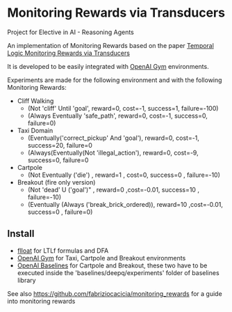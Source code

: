 # Monitoring Rewards via Transducers

Project for Elective in AI - Reasoning Agents

An implementation of Monitoring Rewards based on the paper
[Temporal Logic Monitoring Rewards via Transducers](http://www.diag.uniroma1.it/degiacom/papers/2020draft/kr2020dfipr.pdf)


It is developed to be easily integrated with [OpenAI Gym](https://gym.openai.com/) environments.


Experiments are made for the following environment and with the following Monitoring Rewards:
 - Cliff Walking 
    * (Not 'cliff' Until 'goal', reward=0, cost=-1, success=1, failure=-100)
    * (Always Eventually 'safe_path', reward=0, cost=-1, success=0, failure=0)
 - Taxi Domain
    * (Eventually('correct_pickup' And 'goal'), reward=0, cost=-1, success=20, failure=0
    * (Always(Eventually(Not 'illegal_action'), reward=0, cost=-9, success=0, failure=0
 - Cartpole 
    * (Not Eventually ('die') , reward=1 , cost=0, success=0 , failure=-10)
 - Breakout (fire only version)
    * (Not 'dead' U ('goal')" , reward=0 ,cost=-0.01, success=10 , failure=-10)
    * (Eventually (Always ('break_brick_ordered)), reward=10 ,cost=-0.01, success=0 , failure=0)

## Install 
- [flloat](https://github.com/whitemech/flloat) for LTLf formulas and DFA
- [OpenAI Gym](https://gym.openai.com/) for Taxi, Cartpole and Breakout environments
- [OpenAI Baselines](https://github.com/openai/baselines) for Cartpole and Breakout, these two have to be executed inside the 'baselines/deepq/experiments' folder of baselines library


See also https://github.com/fabriziocacicia/monitoring_rewards for a guide into monitoring rewards
